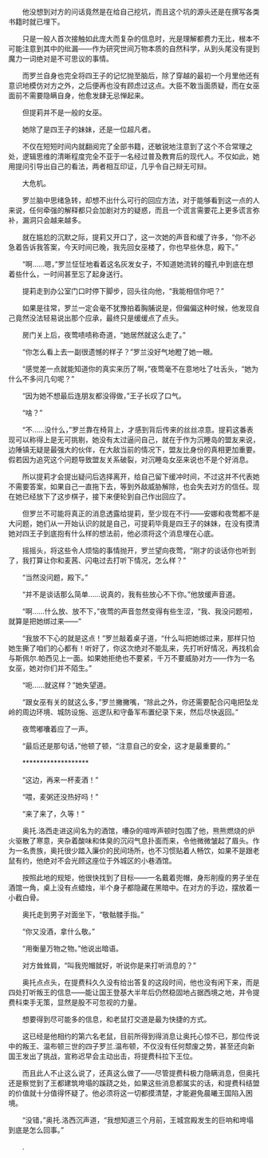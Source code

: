 　　他没想到对方的问话竟然是在给自己挖坑，而且这个坑的源头还是在撰写各类书籍时就已埋下。

　　只是一般人首次接触如此庞大而复杂的信息时，光是理解都费力无比，根本不可能注意到其中的纰漏——作为研究世间万物本质的自然科学，从到头尾没有提到魔力一词绝对是不可思议的事情。

　　而罗兰自身也完全将四王子的记忆抛至脑后，除了穿越的最初一个月里他还有意识地模仿对方之外，之后便再也没有顾虑过这点。大臣不敢当面质疑，而在女巫面前不需要隐瞒自身，他愈发肆无忌惮起来。

　　但提莉并不是一般的女巫。

　　她除了是四王子的妹妹，还是一位超凡者。

　　不仅在短短时间内就翻阅完了全部书籍，还敏锐地注意到了这个不合常理之处，逻辑思维的清晰程度完全不亚于一名经过普及教育后的现代人。不仅如此，她用提问引导出自己的看法，两者相互印证，几乎令自己辩无可辩。

　　大危机。

　　罗兰脑中思绪急转，却想不出什么可行的回应方法，对于能够看到这一点的人来说，任何牵强的解释都只会加剧对方的疑惑，而且一个谎言需要花上更多谎言弥补，漏洞只会越来越多。

　　就在尴尬的沉默之际，提莉又开口了，这一次她的声音和缓了许多，“你不必急着告诉我答案，今天时间已晚，我先回女巫楼了，你也早些休息，殿下。”

　　“啊……嗯，”罗兰怔怔地看着这名灰发女子，不知道她流转的瞳孔中到底在想着些什么，一时间甚至忘了起身送行。

　　提莉走到办公室门口时停下脚步，回头往向他，“我能相信你吧？”

　　如果是往常，罗兰一定会毫不犹豫拍着胸脯说是，但偏偏这种时候，他发现自己竟然没法轻易说出那个应承，最终只是缓缓点了点头。

　　房门关上后，夜莺啧啧称奇道，“她居然就这么走了。”

　　“你怎么看上去一副很遗憾的样子？”罗兰没好气地瞪了她一眼。

　　“感觉差一点就能知道你的真实来历了啊，”夜莺毫不在意地吐了吐舌头，“她为什么不多问几句呢？”

　　“因为她不想最后连朋友都没得做，”王子长叹了口气。

　　“啥？”

　　“不……没什么，”罗兰靠在椅背上，才感到背后传来的丝丝凉意。提莉这番表现可以称得上是无可挑剔，她没有太过逼问自己，就在于作为沉睡岛的盟友来说，边陲镇无疑是最强大的伙伴，在大敌当前的情况下，盟友比身份的真相更加重要。假若因为追究这个问题导致盟友关系破裂，对沉睡岛女巫来说也不是个好消息。

　　所以提莉才会提出疑问后选择离开，给自己留下缓冲时间，不过这并不代表她不需要答案，如果自己一直拖下去，等到外敌威胁解除，也会失去对方的信任。现在她已经放下了这步棋子，接下来便轮到自己作出回应了。

　　但罗兰不可能将真正的消息透露给提莉，至少现在不行——安娜和夜莺都不是大问题，她们从一开始认识的就是自己，可提莉毕竟是四王子的妹妹，在没有摸清她对四王子到底抱有什么样的想法前，他必须将这个消息埋在心底。

　　摇摇头，将这些令人烦恼的事情抛开，罗兰望向夜莺，“刚才的谈话你也听到了，我打算让你和麦茜、闪电过去打听下情况，怎么样？”

　　“当然没问题，殿下。”

　　“并不是谈话那么简单……说真的，我有些放心不下你。”他放缓声音道。

　　“啊……什么放、放不下，”夜莺的声音忽然变得有些生涩，“我、我没问题啦，就算是把她绑过来——”

　　“我放不下心的就是这点！”罗兰敲着桌子道，“什么叫把她绑过来，那样只怕她生撕了咱们的心都有！听好了，你这次绝对不能乱来，先打听好情况，再找机会与斯佩尔.帕西见上一面。如果她拒绝也不要紧，千万不要威胁对方——作为一名女巫，她对你们并不陌生。”

　　“呃……就这样？”她失望道。

　　“跟女巫有关的就这么多，”罗兰撇撇嘴，“除此之外，你还需要配合闪电把坠龙岭的周边环境、城防设施、巡逻队和守备军布置纪录下来，然后尽快返回。”

　　夜莺嘟囔着应了一声。

　　“最后还是那句话，”他顿了顿，“注意自己的安全，这才是最重要的。”

　　*******************

　　“这边，再来一杯麦酒！”

　　“喂，麦粥还没热好吗！”

　　“来了来了，久等！”

　　奥托.洛西走进这间名为的酒馆，嘈杂的喧哗声顿时包围了他，熊熊燃烧的炉火驱散了寒意，夹杂着酸味和体臭的沉闷气息扑面而来，令他微微皱起了眉头。作为一名贵族，奥托很少踏入廉价的民间场所，也不习惯贴着人畅饮，如果不是跟老鼠有约，他绝对不会光顾这座位于外城区的小巷酒馆。

　　按照此地的规矩，他很快找到了目标——一名戴着兜帽，身形削瘦的男子坐在酒馆一角，桌上没有点蜡烛，半个身子都隐藏在黑暗中。在对方的手边，摆放着一小截白骨。

　　奥托走到男子对面坐下，“敬骷髅手指。”

　　“你又没酒，拿什么敬。”

　　“用衡量万物之物。”他说出暗语。

　　对方耸耸肩，“叫我兜帽就好，听说你是来打听消息的？”

　　奥托点点头，在提费科久久没有给出答复的这段时间，他也没有闲下来，而是四处打听叛王的信息——能让国王登基大半年后仍然稳固地占据西境之地，并令提费科束手无策，显然是股不可忽视的力量。

　　想要得到尽可能多的信息，和老鼠打交道是最为快捷的方式。

　　这已经是他相约的第六名老鼠，目前所得到得消息让奥托心惊不已，那位传说中的叛王、温布顿三世的四子罗兰.温布顿，不仅没有任何颓废之势，甚至还向新国王发出了挑战，宣称迟早会主动出击，将提费科拉下王位。

　　而且此人不止这么说了，还真这么做了——尽管提费科极力隐瞒消息，但奥托还是察觉到了王都建筑垮塌的蹊跷之处，如果这些消息都属实的话，和提费科结盟的价值就十分值得怀疑了。他必须将这一切都摸清楚，才能避免晨曦王国陷入困境。

　　“没错，”奥托.洛西沉声道，“我想知道三个月前，王城宫殿发生的巨响和垮塌到底是怎么回事。”

　　.
